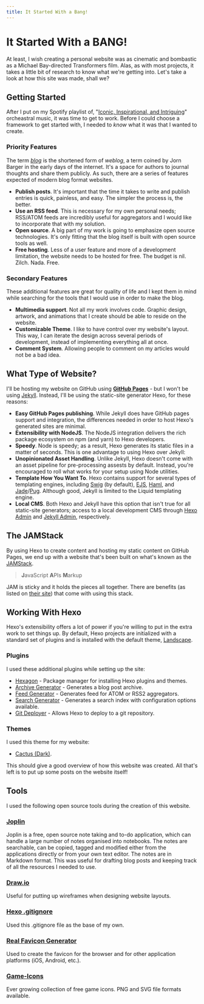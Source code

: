 ```yaml
---
title: It Started With a Bang!
---
```

# It Started With a BANG! #

At least, I wish creating a personal website was as cinematic and bombastic as a Michael Bay-directed Transformers film. Alas, as with most projects, it takes a little bit of research to know what we're getting into. Let's take a look at how this site was made, shall we?

## Getting Started ##

After I put on my Spotify playlist of, "[Iconic, Inspirational, and Intriguing](https://open.spotify.com/user/1271966423/playlist/6MlIJGplHSLlgmQgb0BKpw?si=khc3sdT-Sce904oMTdbeKQ)" orcheastral music, it was time to get to work. Before I could choose a framework to get started with, I needed to *know* what it was that I wanted to create.

### Priority Features ###

The term [*blog*](https://en.wiktionary.org/wiki/blog) is the shortened form of *weblog*, a term coined by Jorn Barger in the early days of the internet. It's a space for authors to journal thoughts and share them publicly. As such, there are a series of features expected of modern blog format websites.

- **Publish posts**. It's important that the time it takes to write and publish entries is quick, painless, and easy. The simpler the process is, the better.
- **Use an RSS feed**. This is necessary for my own personal needs; RSS/ATOM feeds are incredibly useful for aggregators and I would like to incorporate that with my solution.
- **Open source**. A big part of my work is going to emphasize open source technologies. It's only fitting that the blog itself is built with open source tools as well.
- **Free hosting**. Less of a user feature and more of a development limitation, the website needs to be hosted for free. The budget is nil. Zilch. Nada. Free.

### Secondary Features ###

These additional features are great for quality of life and I kept them in mind while searching for the tools that I would use in order to make the blog.

- **Multimedia support**. Not all my work involves code. Graphic design, artwork, and animations that I create should be able to reside on the website.
- **Customizable Theme**. I like to have control over my website's layout. This way, I can iterate the design across several periods of development, instead of implementing everything all at once.
- **Comment System**. Allowing people to comment on my articles would not be a bad idea.

## What Type of Website? ##

I'll be hosting my website on GitHub using [**GitHub Pages**](https://help.github.com/articles/using-a-static-site-generator-other-than-jekyll/) - but I won't be using [Jekyll](https://jekyllrb.com/). Instead, I'll be using the static-site generator Hexo, for these reasons:

- **Easy GitHub Pages publishing**. While Jekyll does have GitHub pages support and integration, the differences needed in order to host Hexo's generated sites are minimal.
- **Extensibility with NodeJS**. The NodeJS integration delivers the rich package ecosystem on npm (and yarn) to Hexo developers.
- **Speedy**. Node is speedy; as a result, Hexo generates its static files in a matter of seconds. This is one advantage to using Hexo over Jekyll:
- **Unopinionated Asset Handling**. Unlike Jekyll, Hexo doesn't come with an asset pipeline for pre-processing assests by default. Instead, you're encouraged to roll what works for your setup using Node utilities.
- **Template How You Want To**. Hexo contains support for several types of templating engines, including [Swig](https://github.com/paularmstrong/swig) (by default), [EJS](https://github.com/hexojs/hexo-renderer-ejs), [Haml](https://github.com/hexojs/hexo-renderer-haml), and [Jade](https://github.com/hexojs/hexo-renderer-jade)/[Pug](https://github.com/maxknee/hexo-render-pug). Although good, Jekyll is limited to the Liquid templating engine.
- **Local CMS**. Both Hexo and Jekyll have this option that isn't true for all static-site generators; access to a local development CMS through [Hexo Admin](https://github.com/jaredly/hexo-admin) and [Jekyll Admin](https://github.com/jekyll/jekyll-admin), respectively.

## The JAMStack ##

By using Hexo to create content and hosting my static content on GitHub Pages, we end up with a website that's been built on what's known as the [JAMStack](https://jamstack.org/). 

> **J**avaScript
> **A**PIs
> **M**arkup

JAM is sticky and it holds the pieces all together. There are benefits (as listed on [their site](https://jamstack.org/best-practices/)) that come with using this stack. 


## Working With Hexo ##

Hexo's extensibility offers a lot of power if you're willing to put in the extra work to set things up. By default, Hexo projects are initialized with a standard set of plugins and is installed with the default theme, [Landscape](https://github.com/hexojs/hexo-theme-landscape).

### Plugins ###

I used these additional plugins while setting up the site:

- [Hexagon](https://github.com/adamsiwiec/hexagon) - Package manager for installing Hexo plugins and themes.
- [Archive Generator](https://github.com/hexojs/hexo-generator-archive) - Generates a blog post archive.
- [Feed Generator](https://github.com/hexojs/hexo-generator-feed) - Generates feed for ATOM or RSS2 aggregators.
- [Search Generator](https://www.npmjs.com/package/hexo-generator-search) - Generates a search index with configuration options available.
- [Git Deployer](https://github.com/hexojs/hexo-deployer-git) - Allows Hexo to deploy to a git repository.

### Themes ###

I used this theme for my website:

- [Cactus (Dark)](https://github.com/probberechts/hexo-theme-cactus).

This should give a good overview of how this website was created. All that's left is to put up some posts on the website itself!

## Tools ##

I used the following open source tools during the creation of this website.

### [Joplin](https://joplin.cozic.net/) ###
Joplin is a free, open source note taking and to-do application, which can handle a large number of notes organised into notebooks. The notes are searchable, can be copied, tagged and modified either from the applications directly or from your own text editor. The notes are in Markdown format. This was useful for drafting blog posts and keeping track of all the resources I needed to use.

### [Draw.io](https://github.com/jgraph/drawio/blob/master/LICENSE) ###
Useful for putting up wireframes when designing website layouts.

### [Hexo .gitignore](https://gist.github.com/spacemonkey/0a9a69004c11f82fc894) ###
Used this .gitignore file as the base of my own.

### [Real Favicon Generator](https://realfavicongenerator.net/) ###
Used to create the favicon for the browser and for other application platforms (iOS, Android, etc.).

### [Game-Icons](https://game-icons.net/) ###
Ever growing collection of free game icons. PNG and SVG file formats available.